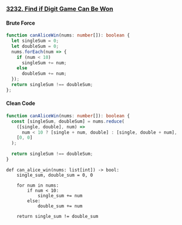 ### [3232. Find if Digit Game Can Be Won](https://leetcode.com/problems/find-if-digit-game-can-be-won/)
#### Brute Force
```Typescript
function canAliceWin(nums: number[]): boolean {
  let singleSum = 0;
  let doubleSum = 0;
  nums.forEach(num => {
    if (num < 10)
      singleSum += num;
    else
      doubleSum += num;
  });
  return singleSum !== doubleSum;
};
```
#### Clean Code
```Typescript
function canAliceWin(nums: number[]): boolean {
  const [singleSum, doubleSum] = nums.reduce(
    ([single, double], num) =>
      num < 10 ? [single + num, double] : [single, double + num],
    [0, 0]
  );

  return singleSum !== doubleSum;
}
```
```Python3
def can_alice_win(nums: list[int]) -> bool:
    single_sum, double_sum = 0, 0

    for num in nums:
        if num < 10:
            single_sum += num
        else:
            double_sum += num

    return single_sum != double_sum
```
